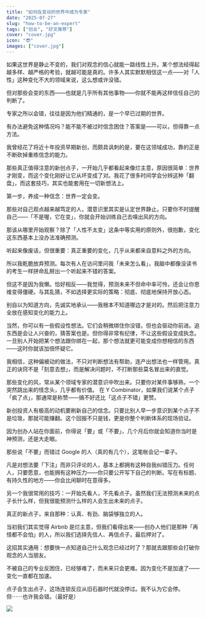 ```yaml
---
title: "如何在变动的世界中成为专家"
date: "2025-07-27"
slug: "how-to-be-an-expert"
tags: ["创业", "好文推荐"]
cover: "cover.jpg"
icon: "😎"
images: ["cover.jpg"]
---
```

如果这世界是静止不变的，我们对观念的信心就能一路线性上升。某个想法经得起越多样、越严格的考验，就越可能是真的。许多人其实默默相信这一点——对「人性」这种变化不大的领域来说，这么想或许没错。



但对那些会变的东西——也就是几乎所有其他事物——你就不能再这样信任自己的判断了。



专家之所以会错，往往是因为他们精通的，是一个早已过期的世界。



有办法避免这种情况吗？能不能不被过时信念困住？答案是——可以，但得靠一点方法。



我曾经花了将近十年投资早期新创，而颇具讽刺的是，要在这领域成功，靠的正是不断砍掉重练信念的能力。



那些真正值得注意的新创点子，一开始几乎都看起来像烂主意，原因很简单：世界才刚变，而这个变化刚好让它从坏变成了对。我花了很多时间学会分辨这种「翻盘」，而这套技巧，其实也能套用在一切新想法上。



第一步，养成一种信念：世界一定会变。



那些对自己观点越来越笃定的人，潜意识里其实是认定世界静止。只要你不时提醒自己——「不是喔，它在变」，你就会开始训练自己去嗅出风的方向。



那该从哪里开始观察？除了「人性不太变」这条中等实用的原则外，很抱歉，变化这东西基本上没办法准确预测。



听起来像废话，但很重要：真正重要的变化，几乎从来都来自意料之外的方向。



所以我乾脆放弃预测。每次有人在访问里问我「未来怎么看」，我脑中都像没读书的考生一样拼命乱掰出一个听起来不错的答案。



但这不是因为我懒。恰好相反——我觉得，预测未来不但命中率可怜，还会让你思维变得僵硬。与其乱猜，不如选择更实际的策略：彻底、彻底地保持开放心态。



别自以为知道方向，先诚实地承认——我根本不知道哪边才是对的。然后把注意力全放在感知变化的能力上。



当然，你可以有一些假设性想法。它们会稍微绑住你没错，但也会驱动你前进。追东西是会让人兴奋的，猜答案也是。但你得非常有纪律，不让这些假设变成执念。
一旦别人开始把某个想法跟你绑在一起，那个想法就更可能变成你想相信的东西——这时你就该加倍怀疑它。



我相信，这种偏被动的做法，不只对判断想法有帮助，连产出想法也一样管用。真正的诀窍不是「刻意去想」，而是解决问题时，不打断那些莫名冒出来的直觉。



那些变化的风，常从某个领域专家的潜意识中吹出来。只要你对某件事够熟，一个突然跳出来的怪念头，几乎都有价值。
在 Y Combinator，如果我们说某个点子「疯了点」，那通常是称赞——搞不好还比「这点子不错」更赞。



新创投资人有极高的动机要刷新自己的信念。只要比别人早一步意识到某个点子不是垃圾，那就可能赚翻。这个回报不只是钱，更是你整个判断体系的现场验证。



因为创办人站在你面前，你得说「要」或「不要」，几个月后你就会知道你当时是神预测，还是大走眼。



那些说「不要」而错过 Google 的人（真的有几个），这笔帐会记一辈子。



凡是对想法要「下注」而非只评论的人，基本上都拥有这种自我纠错压力。任何人，只要愿意，也能拥有这种压力——你只要公开写下自己的判断。写在有标题、有持久性的地方——你会比闲聊时在意得多。



另一个我很常用的技巧：一开始先看人，不先看点子。虽然我们无法预测未来的点子长什么样，但我很能预测什么样的人会生出未来的点子。



真正的新点子，来自那种：认真、有劲、脑袋够独立的人。



当初我们其实觉得 Airbnb 是烂主意，但我们看得出来——创办人他们是那种「再怪都不会怕」的人，所以我们选择先信人、再信点子，最后押对了。



这招其实通用：想要快一点知道自己什么观念已经过时了？那就去跟那些会打破你观念的人当朋友。



不被自己的专业反困住，已经够难了，而未来只会更难。因为变化不是加速了——变化一直都在加速。



点子会生出点子，这场连锁反应从旧石器时代就没停过。我不认为它会停。
但⋯⋯也许我会错。（最好是）




![](https://prod-files-secure.s3.us-west-2.amazonaws.com/112d0858-5090-4d34-a606-b75eb8d65fd2/46476355-9cf3-4e99-9b7a-3531bc426380/1000202064.png?X-Amz-Algorithm=AWS4-HMAC-SHA256&X-Amz-Content-Sha256=UNSIGNED-PAYLOAD&X-Amz-Credential=ASIAZI2LB466SA65QU2A%2F20251017%2Fus-west-2%2Fs3%2Faws4_request&X-Amz-Date=20251017T091526Z&X-Amz-Expires=3600&X-Amz-Security-Token=IQoJb3JpZ2luX2VjEPj%2F%2F%2F%2F%2F%2F%2F%2F%2F%2FwEaCXVzLXdlc3QtMiJHMEUCIQCifNYrv%2BAkFNGRmitHhmym3dcItZbwsYPAZ2f2oXgOegIgDLNQb6%2BXD2bAl9pdVoWlLHjHjc1zCwlA6oziWkyC6iEqiAQIof%2F%2F%2F%2F%2F%2F%2F%2F%2F%2FARAAGgw2Mzc0MjMxODM4MDUiDGvHQmu6ITcMW6UsIyrcA%2FAaSut3wRUhoE75C7WxpRUz6L9WgR%2F9cKB8vK%2FXNG7%2Bfth4sGrkC5ug%2BfYm4AF6p1mvoS3cP6Ha85hh3grAXhw131HJkbk3IDtG%2BuzVfRCvtjnB5wOKyXK6Q%2BhZNPGSts5aLweYMTledIZYKHWAsy5Gy0k%2B%2Fl74cO4v%2FPKzJ07o6hyoutjzVUezIXB7lj4ePM8myMN7w78b%2BCrWllt7M%2B%2FQKTMvFNIKlN6gTMniZN6sIumEkL1PXKaaq3pzKvqZbEJtdcAxRSGjoYLhwzSnkbkkgpeCs8cCGTIwVrZXdSLsmTxWiW9sYPluK4spX7feCbpK3COGp3RYCXjtn6wv8DAK6nExGWc23AB%2B8cUw4djVulySKZ7mJ1KTIywINVwDj45gk3KliSm71smsMIVMxPxeTFcAKSHn6ausToVkoNP0t7smr3QEy5ttt8Ua7tnuNyqGe0Y%2BVLm0z0Pq6UWAHckykf96eIwpEjkg8PnoqPArcXs6CBWkNBxN3tQOBIOF1B9Ia6OvelT7pfR4sz%2FJMAASqtZoKu517s5QWC44MOCzcf%2B5EXyOWVQabJ7wBRzsnwwT3pDc%2FM%2F9gNV0UY1yzS3IF18dGHGoiAZ%2BIzIFnSaYF%2FrYPGrNsu0D5syJMNjnx8cGOqUBY97bRhrak3Rub6MQLQ8%2FUIqfu64IcOJ7nQ%2Bq0WDlqq%2F0aYxS0p7Xc01hft5pHt7hxRvloTTBUAPLmsDvYmaAHPCywARV6bnFpcApuB%2Fy6%2BZktjEsMowvrDFhghBX0ivrgF5QrKUzbrB2r5QO%2B8Sz6Jt0xflFVXiS4aWDWoFfCiNFcUZf9EXbNTFYQKGIcpJTCpiz4tmwvT7L58JntdXoVGf1%2Bgh6&X-Amz-Signature=76e7c025d8afd5efb314ed47fe8ad8bfb725f8420b1f22c1fedd6698572e8dcc&X-Amz-SignedHeaders=host&x-amz-checksum-mode=ENABLED&x-id=GetObject)

